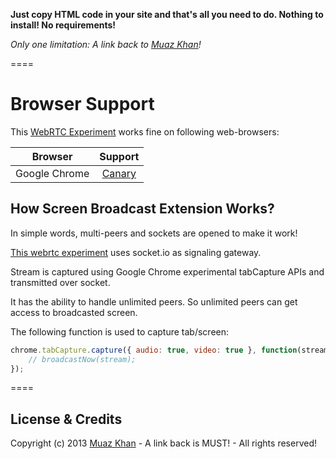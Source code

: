 **Just copy HTML code in your site and that's all you need to do. Nothing to install! No requirements!**

*Only one limitation: A link back to [Muaz Khan](http://github.com/muaz-khan)!*

====
# Browser Support

This [WebRTC Experiment](https://webrtc-experiment.appspot.com/screen-broadcast/) works fine on following web-browsers:

| Browser        | Support           |
| ------------- |:-------------:|
| Google Chrome | [Canary](https://www.google.com/intl/en/chrome/browser/canary.html) |

## How Screen Broadcast Extension Works?

In simple words, multi-peers and sockets are opened to make it work!

[This webrtc experiment](https://webrtc-experiment.appspot.com/screen-broadcast/) uses socket.io as signaling gateway.

Stream is captured using Google Chrome experimental tabCapture APIs and transmitted over socket.

It has the ability to handle unlimited peers. So unlimited peers can get access to broadcasted screen.

The following function is used to capture tab/screen:

```javascript
chrome.tabCapture.capture({ audio: true, video: true }, function(stream) {
    // broadcastNow(stream);
});
```

====
## License & Credits

Copyright (c) 2013 [Muaz Khan](https://plus.google.com/100325991024054712503) - A link back is MUST! - All rights reserved!